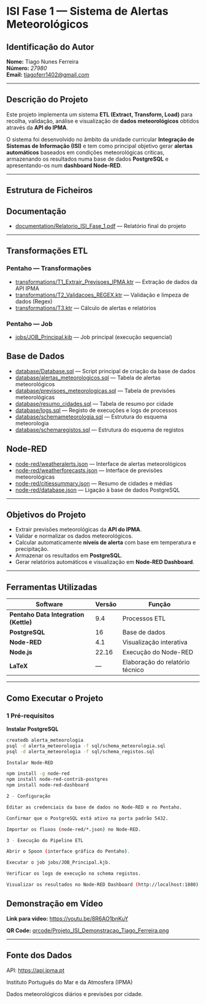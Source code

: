 # ISI Fase 1 — Sistema de Alertas Meteorológicos

## Identificação do Autor
**Nome:** Tiago Nunes Ferreira  
**Número:** *27980*  
**Email:** [tiagoferr1402@gmail.com](mailto:tiagoferr1402@gmail.com)


---

## Descrição do Projeto
Este projeto implementa um sistema **ETL (Extract, Transform, Load)** para recolha, validação, análise e visualização de **dados meteorológicos** obtidos através da **API do IPMA**.  

O sistema foi desenvolvido no âmbito da unidade curricular **Integração de Sistemas de Informação (ISI)** e tem como principal objetivo gerar **alertas automáticos** baseados em condições meteorológicas críticas, armazenando os resultados numa base de dados **PostgreSQL** e apresentando-os num **dashboard Node-RED**.

---

## Estrutura de Ficheiros

## Documentação
- [documentation/Relatorio_ISI_Fase_1.pdf](documentation/Relatorio_ISI_Fase_1.pdf) — Relatório final do projeto

---

## Transformações ETL

### Pentaho — Transformações
- [transformations/T1_Extrair_Previsoes_IPMA.ktr](transformations/T1_Extrair_Previsoes_IPMA.ktr) — Extração de dados da API IPMA  
- [transformations/T2_Validacoes_REGEX.ktr](transformations/T2_Validacoes_REGEX.ktr) — Validação e limpeza de dados (Regex)  
- [transformations/T3.ktr](transformations/T3.ktr) — Cálculo de alertas e relatórios

### Pentaho — Job
- [jobs/JOB_Principal.kjb](jobs/JOB_Principal.kjb) — Job principal (execução sequencial)

## Base de Dados

- [database/Database.sql](database/Database.sql) — Script principal de criação da base de dados  
- [database/alertas_meteorologicos.sql](database/alertas_meteorologicos.sql) — Tabela de alertas meteorológicos  
- [database/previsoes_meteorologicas.sql](database/previsoes_meteorologicas.sql) — Tabela de previsões meteorológicas  
- [database/resumo_cidades.sql](database/resumo_cidades.sql) — Tabela de resumo por cidade  
- [database/logs.sql](database/logs.sql) — Registo de execuções e logs de processos  
- [database/schemameteorologia.sql](database/schemameteorologia.sql) — Estrutura do esquema meteorologia  
- [database/schemaregistos.sql](database/schemaregistos.sql) — Estrutura do esquema de registos


## Node-RED
- [node-red/weatheralerts.json](node-red/weatheralerts.json) — Interface de alertas meteorológicos  
- [node-red/weatherforecasts.json](node-red/weatherforecasts.json) — Interface de previsões meteorológicas  
- [node-red/citiessummary.json](node-red/citiessummary.json) — Resumo de cidades e médias  
- [node-red/database.json](node-red/database.json) — Ligação à base de dados PostgreSQL


---

## Objetivos do Projeto
- Extrair previsões meteorológicas da **API do IPMA**.  
- Validar e normalizar os dados meteorológicos.  
- Calcular automaticamente **níveis de alerta** com base em temperatura e precipitação.  
- Armazenar os resultados em **PostgreSQL**.  
- Gerar relatórios automáticos e visualização em **Node-RED Dashboard**.

---

## Ferramentas Utilizadas

| Software | Versão | Função |
|-----------|---------|--------|
| **Pentaho Data Integration (Kettle)** | 9.4 | Processos ETL |
| **PostgreSQL** | 16 | Base de dados |
| **Node-RED** | 4.1 | Visualização interativa |
| **Node.js** | 22.16 | Execução do Node-RED |
| **LaTeX** | — | Elaboração do relatório técnico |

---

## Como Executar o Projeto

### 1 Pré-requisitos

**Instalar PostgreSQL**
```bash
createdb alerta_meteorologia
psql -d alerta_meteorologia -f sql/schema_meteorologia.sql
psql -d alerta_meteorologia -f sql/schema_registos.sql

Instalar Node-RED

npm install -g node-red
npm install node-red-contrib-postgres
npm install node-red-dashboard

2 - Configuração

Editar as credenciais da base de dados no Node-RED e no Pentaho.

Confirmar que o PostgreSQL está ativo na porta padrão 5432.

Importar os fluxos (node-red/*.json) no Node-RED.

3 - Execução do Pipeline ETL

Abrir o Spoon (interface gráfica do Pentaho).

Executar o job jobs/JOB_Principal.kjb.

Verificar os logs de execução no schema registos.

Visualizar os resultados no Node-RED Dashboard (http://localhost:1880).

```

## Demonstração em Vídeo

**Link para video:** https://youtu.be/8R6AO1bnKuY

**QR Code:**
[qrcode/Projeto_ISI_Demonstracao_Tiago_Ferreira.png](qrcode/Projeto_ISI_Demonstracao_Tiago_Ferreira.png)

---

## Fonte dos Dados

API: https://api.ipma.pt

Instituto Português do Mar e da Atmosfera (IPMA)

Dados meteorológicos diários e previsões por cidade.


